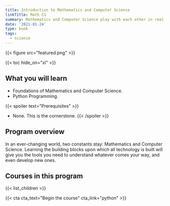 ```yaml
---
title: Introduction to Mathematics and Computer Science
linkTitle: Math CS
summary: Mathematics and Computer Science play with each other in real-world applications. Why not learning them together? 
date: '2021-01-24'
type: book
tags:
  - science
---
```


{{< figure src="featured.png" >}}

{{< toc hide_on="xl" >}}


## What you will learn
- Foundations of Mathematics and Computer Science.
- Python Programming.

{{< spoiler text="Prerequisites" >}}
- None. This is the cornerstone.
{{< /spoiler >}}


## Program overview

In an ever-changing world, two constants stay: Mathematics and Computer Science. Learning the building blocks upon which all technology is built will give you the tools you need to understand whatever comes your way, and even develop new ones. 

## Courses in this program

{{< list_children >}}


{{< cta cta_text="Begin the course" cta_link="python" >}}
